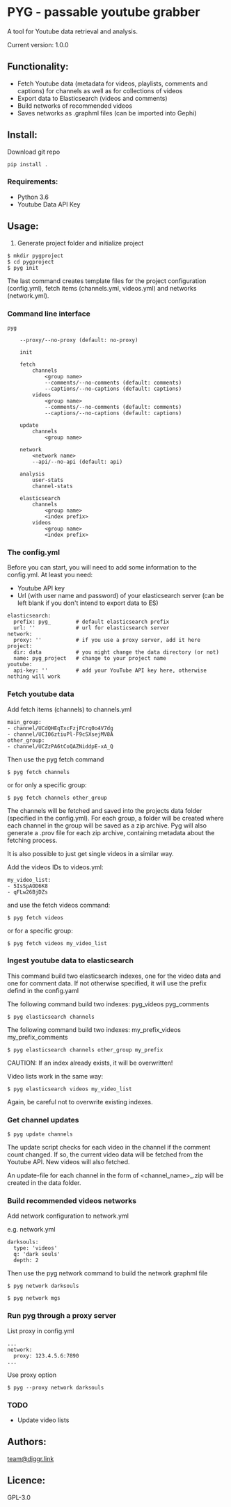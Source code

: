 # PYG - passable youtube grabber

A tool for Youtube data retrieval and analysis.

Current version: 1.0.0

## Functionality:
 
* Fetch Youtube data (metadata for videos, playlists, comments and captions) for channels as well as for collections of videos
* Export data to Elasticsearch (videos and comments)
* Build networks of recommended videos
* Saves networks as .graphml files (can be imported into Gephi)

## Install:

Download git repo

```
pip install .

```

### Requirements:

- Python 3.6
- Youtube Data API Key

## Usage:

1. Generate project folder and initialize project

```
$ mkdir pygproject
$ cd pygproject
$ pyg init

```
The last command creates template files for the project configuration (config.yml), fetch items (channels.yml, videos.yml) and networks (network.yml).


### Command line interface

```
pyg

    --proxy/--no-proxy (default: no-proxy)

    init

    fetch
        channels
            <group name>
            --comments/--no-comments (default: comments)
            --captions/--no-captions (default: captions)
        videos
            <group name>
            --comments/--no-comments (default: comments)
            --captions/--no-captions (default: captions)

    update
        channels
            <group name>

    network
        <network name>
        --api/--no-api (default: api)

    analysis
        user-stats
        channel-stats

    elasticsearch
        channels
            <group name>
            <index prefix>
        videos
            <group name>
            <index prefix>
```

### The config.yml

Before you can start, you will need to add some information to the config.yml.
At least you need:
* Youtube API key
* Url (with user name and password) of your elasticsearch server (can be left blank if you don't intend to export data to ES)

```
elasticsearch:
  prefix: pyg_        # default elasticsearch prefix
  url: ''             # url for elasticsearch server
network:
  proxy: ''           # if you use a proxy server, add it here
project:         
  dir: data           # you might change the data directory (or not)
  name: pyg_project   # change to your project name
youtube:
  api-key: ''         # add your YouTube API key here, otherwise nothing will work
```



### Fetch youtube data

Add fetch items (channels) to channels.yml

```
main_group:
- channel/UCdQHEqTxcFzjFCrq0o4V7dg
- channel/UCI06ztiuPl-F9cSXsejMV8A
other_group:
- channel/UCZzPA6tCoQAZNiddpE-xA_Q
```

Then use the pyg fetch command

```
$ pyg fetch channels
```

or for only a specific group:

```
$ pyg fetch channels other_group
```

The channels will be fetched and saved into the projects data folder (specified in the config.yml). 
For each group, a folder will be created where each channel in the group will be saved as a zip archive. 
Pyg will also generate a .prov file for each zip archive, containing metadata about the fetching process.


It is also possible to just get single videos in a similar way.

Add the videos IDs to videos.yml:

```
my_video_list:
- 5IsSpAOD6K8
- qFLw26BjDZs
```

and use the fetch videos command:

```
$ pyg fetch videos 
```

or for a specific group:

```
$ pyg fetch videos my_video_list
```


### Ingest youtube data to elasticsearch

This command build two elasticsearch indexes, one for the video data and one for comment data.
If not otherwise specified, it will use the prefix defind in the config.yaml

The following command build two indexes:
pyg_videos
pyg_comments

```
$ pyg elasticsearch channels
```


The following command build two indexes:
my_prefix_videos
my_prefix_comments

```
$ pyg elasticsearch channels other_group my_prefix
```

CAUTION: If an index already exists, it will be overwritten!


Video lists work in the same way:

```
$ pyg elasticsearch videos my_video_list
```

Again, be careful not to overwrite existing indexes.


### Get channel updates 

```
$ pyg update channels
```

The update script checks for each video in the channel if the comment count changed. If so, the current video data will be fetched from the Youtube API.
New videos will also fetched.

An update-file for each channel in the form of <channel_name>_<timestamp>.zip will be created in the data folder.


### Build recommended videos networks

Add network configuration to network.yml

e.g. network.yml
```
darksouls:
  type: 'videos'
  q: 'dark souls'
  depth: 2

```

Then use the pyg network command to build the network graphml file

```
$ pyg network darksouls
```

```
$ pyg network mgs
```

### Run pyg through a proxy server

List proxy in config.yml

```
...
network:
  proxy: 123.4.5.6:7890
...
```

Use proxy option

```
$ pyg --proxy network darksouls
```

### TODO

- Update video lists


## Authors:
team@diggr.link

## Licence:
GPL-3.0
